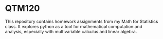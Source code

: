 # QTM120
This repository contains homework assignments from my Math for Statistics class. It explores python as a tool for mathematical computation and analysis, especially with multivariable calculus and linear algebra.
